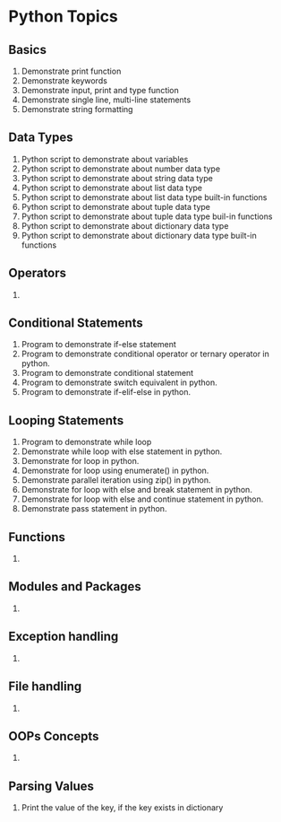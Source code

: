 # Python Topics

## Basics
01. Demonstrate print function
02. Demonstrate keywords
03. Demonstrate input, print and type function
04. Demonstrate single line, multi-line statements
05. Demonstrate string formatting

## Data Types
01. Python script to demonstrate about variables
02. Python script to demonstrate about number data type
03. Python script to demonstrate about string data type
04. Python script to demonstrate about list data type
05. Python script to demonstrate about list data type built-in functions
06. Python script to demonstrate about tuple data type
07. Python script to demonstrate about tuple data type buil-in functions
08. Python script to demonstrate about dictionary data type
09. Python script to demonstrate about dictionary data type built-in functions

## Operators
01.

## Conditional Statements
01. Program to demonstrate if-else statement
02. Program to demonstrate conditional operator or ternary operator in python.
03. Program to demonstrate conditional statement
04. Program to demonstrate switch equivalent in python.
05. Program to demonstrate if-elif-else in python.

## Looping Statements
01. Program to demonstrate while loop
02. Demonstrate while loop with else statement in python.
03. Demonstrate for loop in python.
04. Demonstrate for loop using enumerate() in python.
05. Demonstrate parallel iteration using zip() in python.
06. Demonstrate for loop with else and break statement in python.
07. Demonstrate for loop with else and continue statement in python.
08. Demonstrate pass statement in python.

## Functions
01.

## Modules and Packages
01.

## Exception handling
01.

## File handling
01.

## OOPs Concepts
01.

## Parsing Values
01. Print the value of the key, if the key exists in dictionary
